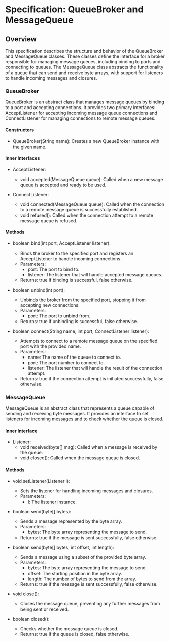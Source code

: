 # Specification: QueueBroker and MessageQueue

## Overview

This specification describes the structure and behavior of the QueueBroker and MessageQueue classes. These classes define the interface for a broker responsible for managing message queues, including binding to ports and connecting to queues. The MessageQueue class abstracts the functionality of a queue that can send and receive byte arrays, with support for listeners to handle incoming messages and closures.

### QueueBroker

QueueBroker is an abstract class that manages message queues by binding to a port and accepting connections. It provides two primary interfaces: AcceptListener for accepting incoming message queue connections and ConnectListener for managing connections to remote message queues.

#### Constructors
- QueueBroker(String name): Creates a new QueueBroker instance with the given name.

#### Inner Interfaces
- AcceptListener: 
  - void accepted(MessageQueue queue): Called when a new message queue is accepted and ready to be used.

- ConnectListener: 
  - void connected(MessageQueue queue): Called when the connection to a remote message queue is successfully established.
  - void refused(): Called when the connection attempt to a remote message queue is refused.

#### Methods
- boolean bind(int port, AcceptListener listener): 
  - Binds the broker to the specified port and registers an AcceptListener to handle incoming connections.
  - Parameters:
    - port: The port to bind to.
    - listener: The listener that will handle accepted message queues.
  - Returns: true if binding is successful, false otherwise.
  
- boolean unbind(int port): 
  - Unbinds the broker from the specified port, stopping it from accepting new connections.
  - Parameters: 
    - port: The port to unbind from.
  - Returns: true if unbinding is successful, false otherwise.

- boolean connect(String name, int port, ConnectListener listener): 
  - Attempts to connect to a remote message queue on the specified port with the provided name.
  - Parameters:
    - name: The name of the queue to connect to.
    - port: The port number to connect to.
    - listener: The listener that will handle the result of the connection attempt.
  - Returns: true if the connection attempt is initiated successfully, false otherwise.

### MessageQueue

MessageQueue is an abstract class that represents a queue capable of sending and receiving byte messages. It provides an interface to set listeners for incoming messages and to check whether the queue is closed.

#### Inner Interface
- Listener:
  - void received(byte[] msg): Called when a message is received by the queue.
  - void closed(): Called when the message queue is closed.

#### Methods
- void setListener(Listener l): 
  - Sets the listener for handling incoming messages and closures.
  - Parameters:
    - l: The listener instance.

- boolean send(byte[] bytes): 
  - Sends a message represented by the byte array.
  - Parameters:
    - bytes: The byte array representing the message to send.
  - Returns: true if the message is sent successfully, false otherwise.

- boolean send(byte[] bytes, int offset, int length): 
  - Sends a message using a subset of the provided byte array.
  - Parameters:
    - bytes: The byte array representing the message to send.
    - offset: The starting position in the byte array.
    - length: The number of bytes to send from the array.
  - Returns: true if the message is sent successfully, false otherwise.

- void close(): 
  - Closes the message queue, preventing any further messages from being sent or received.

- boolean closed(): 
  - Checks whether the message queue is closed.
  - Returns: true if the queue is closed, false otherwise.